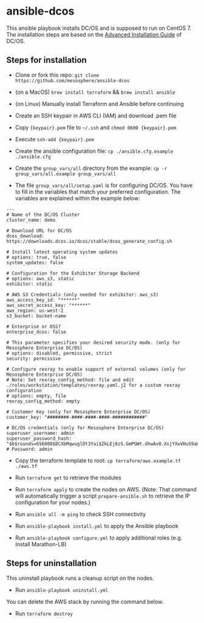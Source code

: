 # ansible-dcos

This ansible playbook installs DC/OS and is supposed to run on CentOS 7. The installation steps are based on the [Advanced Installation Guide](https://docs.mesosphere.com/latest/administration/installing/custom/advanced/) of DC/OS.

## Steps for installation

- Clone or fork this repo: `git clone https://github.com/mesosphere/ansible-dcos`

- (on a MacOS) `brew install terraform` && `brew install ansible`

- (on Linux) Manually install Terraform and Ansible before continuing

- Create an SSH keypair in AWS CLI (IAM) and download .pem file

- Copy `{keypair}.pem` file to `~/.ssh` and `chmod 0600 {keypair}.pem`

- Execute `ssh-add {keypair}.pem`

- Create the ansible configuration file: `cp ./ansible.cfg.example ./ansible.cfg`

- Create the `group_vars/all` directory from the example: `cp -r group_vars/all.example group_vars/all`

- The file `group_vars/all/setup.yaml` is for configuring DC/OS. You have to fill in the variables that match your preferred configuration. The variables are explained within the example below:

```
---
# Name of the DC/OS Cluster
cluster_name: demo

# Download URL for DC/OS
dcos_download: https://downloads.dcos.io/dcos/stable/dcos_generate_config.sh

# Install latest operating system updates
# options: true, false
system_updates: false

# Configuration for the Exhibitor Storage Backend
# options: aws_s3, static
exhibitor: static

# AWS S3 Credentials (only needed for exhibitor: aws_s3)
aws_access_key_id: "******"
aws_secret_access_key: "******"
aws_region: us-west-2
s3_bucket: bucket-name

# Enterprise or OSS?
enterprise_dcos: false

# This parameter specifies your desired security mode. (only for Mesosphere Enterprise DC/OS)
# options: disabled, permissive, strict
security: permissive

# Configure rexray to enable support of external volumes (only for Mesosphere Enterprise DC/OS)
# Note: Set rexray_config_method: file and edit ./roles/workstation/templates/rexray.yaml.j2 for a custom rexray configuration
# options: empty, file
rexray_config_method: empty

# Customer Key (only for Mesosphere Enterprise DC/OS)
customer_key: "########-####-####-####-############"

# DC/OS credentials (only for Mesosphere Enterprise DC/OS)
superuser_username: admin
superuser_password_hash: "$6$rounds=656000$8CXbMqwuglDt3Yai$ZkLEj8zS.GmPGWt.dhwAv0.XsjYXwVHuS9aHh3DMcfGaz45OpGxC5oQPXUUpFLMkqlXCfhXMloIzE0Xh8VwHJ." # Password: admin
```

- Copy the terraform template to root: `cp terraform/aws.example.tf ./aws.tf`

- Run `terraform get` to retrieve the modules

- Run `terraform apply` to create the nodes on AWS. (Note: That command will automatically trigger a script `prepare-ansible.sh` to retrieve the IP configuration for your nodes.)

- Run `ansible all -m ping` to check SSH connectivity

- Run `ansible-playbook install.yml` to apply the Ansible playbook

- Run `ansible-playbook configure.yml` to apply additional roles (e.g. Install Marathon-LB)

## Steps for uninstallation

This uninstall playbook runs a cleanup script on the nodes.

- Run `ansible-playbook uninstall.yml`

You can delete the AWS stack by running the command below.

- Run `terraform destroy`
